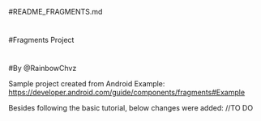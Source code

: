 #README_FRAGMENTS.md
#
#Fragments Project
#
#By @RainbowChvz

Sample project created from Android Example:
https://developer.android.com/guide/components/fragments#Example

Besides following the basic tutorial, below changes were added:
//TO DO